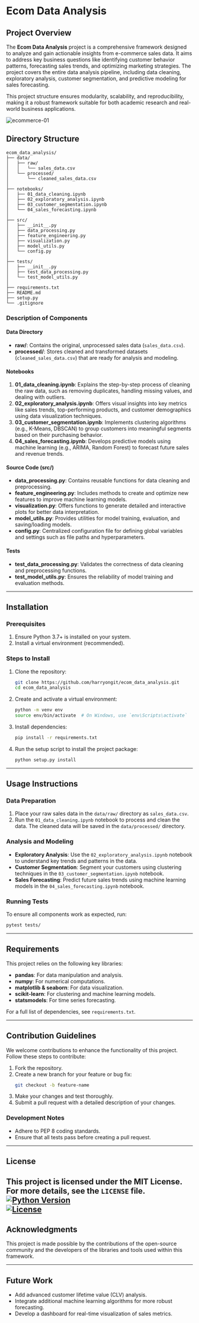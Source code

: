 # Ecom Data Analysis

## Project Overview
The **Ecom Data Analysis** project is a comprehensive framework designed to analyze and gain actionable insights from e-commerce sales data. It aims to address key business questions like identifying customer behavior patterns, forecasting sales trends, and optimizing marketing strategies. The project covers the entire data analysis pipeline, including data cleaning, exploratory analysis, customer segmentation, and predictive modeling for sales forecasting. 

This project structure ensures modularity, scalability, and reproducibility, making it a robust framework suitable for both academic research and real-world business applications.

![ecommerce-01](https://github.com/user-attachments/assets/a2a32541-7fd0-48b9-a7ab-2a3b690e6d88)

## Directory Structure

```
ecom_data_analysis/
├── data/
│   ├── raw/
│   │   └── sales_data.csv
│   └── processed/
│       └── cleaned_sales_data.csv
│
├── notebooks/
│   ├── 01_data_cleaning.ipynb
│   ├── 02_exploratory_analysis.ipynb
│   ├── 03_customer_segmentation.ipynb
│   └── 04_sales_forecasting.ipynb
│
├── src/
│   ├── __init__.py
│   ├── data_processing.py
│   ├── feature_engineering.py
│   ├── visualization.py
│   ├── model_utils.py
│   └── config.py
│
├── tests/
│   ├── __init__.py
│   ├── test_data_processing.py
│   └── test_model_utils.py
│
├── requirements.txt
├── README.md
├── setup.py
└── .gitignore
```

### Description of Components

#### **Data Directory**
- **raw/**: Contains the original, unprocessed sales data (`sales_data.csv`).
- **processed/**: Stores cleaned and transformed datasets (`cleaned_sales_data.csv`) that are ready for analysis and modeling.

#### **Notebooks**
1. **01_data_cleaning.ipynb**: Explains the step-by-step process of cleaning the raw data, such as removing duplicates, handling missing values, and dealing with outliers.
2. **02_exploratory_analysis.ipynb**: Offers visual insights into key metrics like sales trends, top-performing products, and customer demographics using data visualization techniques.
3. **03_customer_segmentation.ipynb**: Implements clustering algorithms (e.g., K-Means, DBSCAN) to group customers into meaningful segments based on their purchasing behavior.
4. **04_sales_forecasting.ipynb**: Develops predictive models using machine learning (e.g., ARIMA, Random Forest) to forecast future sales and revenue trends.

#### **Source Code (src/)**
- **data_processing.py**: Contains reusable functions for data cleaning and preprocessing.
- **feature_engineering.py**: Includes methods to create and optimize new features to improve machine learning models.
- **visualization.py**: Offers functions to generate detailed and interactive plots for better data interpretation.
- **model_utils.py**: Provides utilities for model training, evaluation, and saving/loading models.
- **config.py**: Centralized configuration file for defining global variables and settings such as file paths and hyperparameters.

#### **Tests**
- **test_data_processing.py**: Validates the correctness of data cleaning and preprocessing functions.
- **test_model_utils.py**: Ensures the reliability of model training and evaluation methods.

---

## Installation

### Prerequisites
1. Ensure Python 3.7+ is installed on your system.
2. Install a virtual environment (recommended).

### Steps to Install
1. Clone the repository:
   ```bash
   git clone https://github.com/harryongit/ecom_data_analysis.git
   cd ecom_data_analysis
   ```

2. Create and activate a virtual environment:
   ```bash
   python -m venv env
   source env/bin/activate  # On Windows, use `env\Scripts\activate`
   ```

3. Install dependencies:
   ```bash
   pip install -r requirements.txt
   ```

4. Run the setup script to install the project package:
   ```bash
   python setup.py install
   ```

---

## Usage Instructions

### Data Preparation
1. Place your raw sales data in the `data/raw/` directory as `sales_data.csv`.
2. Run the `01_data_cleaning.ipynb` notebook to process and clean the data. The cleaned data will be saved in the `data/processed/` directory.

### Analysis and Modeling
- **Exploratory Analysis**: Use the `02_exploratory_analysis.ipynb` notebook to understand key trends and patterns in the data.
- **Customer Segmentation**: Segment your customers using clustering techniques in the `03_customer_segmentation.ipynb` notebook.
- **Sales Forecasting**: Predict future sales trends using machine learning models in the `04_sales_forecasting.ipynb` notebook.

### Running Tests
To ensure all components work as expected, run:
```bash
pytest tests/
```

---

## Requirements
This project relies on the following key libraries:
- **pandas**: For data manipulation and analysis.
- **numpy**: For numerical computations.
- **matplotlib & seaborn**: For data visualization.
- **scikit-learn**: For clustering and machine learning models.
- **statsmodels**: For time series forecasting.

For a full list of dependencies, see `requirements.txt`.

---

## Contribution Guidelines
We welcome contributions to enhance the functionality of this project. Follow these steps to contribute:

1. Fork the repository.
2. Create a new branch for your feature or bug fix:
   ```bash
   git checkout -b feature-name
   ```
3. Make your changes and test thoroughly.
4. Submit a pull request with a detailed description of your changes.

### Development Notes
- Adhere to PEP 8 coding standards.
- Ensure that all tests pass before creating a pull request.

---

## License
This project is licensed under the MIT License. For more details, see the `LICENSE` file.
[![Python Version](https://img.shields.io/badge/python-3.7+-blue.svg)](https://www.python.org/downloads/)  
[![License](https://img.shields.io/badge/license-MIT-green.svg)](LICENSE)
---

## Acknowledgments
This project is made possible by the contributions of the open-source community and the developers of the libraries and tools used within this framework.

---

## Future Work
- Add advanced customer lifetime value (CLV) analysis.
- Integrate additional machine learning algorithms for more robust forecasting.
- Develop a dashboard for real-time visualization of sales metrics.
